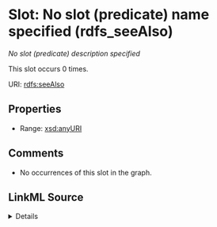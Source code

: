 

# Slot: No slot (predicate) name specified (rdfs_seeAlso)


_No slot (predicate) description specified_






This slot occurs 0 times.


URI: [rdfs:seeAlso](http://www.w3.org/2000/01/rdf-schema#seeAlso)



<!-- no inheritance hierarchy -->








## Properties

* Range: [xsd:anyURI](http://www.w3.org/2001/XMLSchema#anyURI)





## Comments

* No occurrences of this slot in the graph.



## LinkML Source

<details>

```yaml
name: rdfs_seeAlso
annotations:
  count:
    tag: count
    value: 0
description: No slot (predicate) description specified
title: No slot (predicate) name specified
comments:
- No occurrences of this slot in the graph.
from_schema: fio-kg
rank: 1000
domain: rdfs_seeAlso
slot_uri: rdfs:seeAlso
alias: rdfs_seeAlso
range: uri

```
</details>